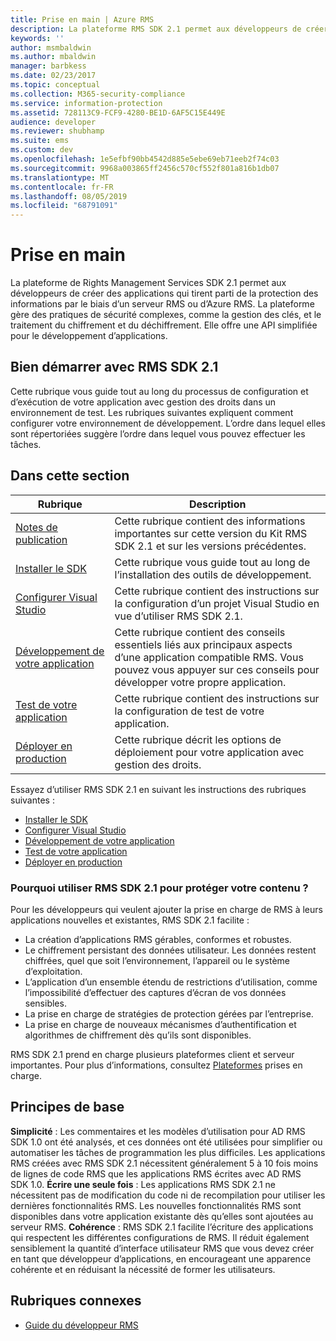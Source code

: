 ```yaml
---
title: Prise en main | Azure RMS
description: La plateforme RMS SDK 2.1 permet aux développeurs de créer des applications qui tirent parti de la protection des informations RMS.
keywords: ''
author: msmbaldwin
ms.author: mbaldwin
manager: barbkess
ms.date: 02/23/2017
ms.topic: conceptual
ms.collection: M365-security-compliance
ms.service: information-protection
ms.assetid: 728113C9-FCF9-4280-BE1D-6AF5C15E449E
audience: developer
ms.reviewer: shubhamp
ms.suite: ems
ms.custom: dev
ms.openlocfilehash: 1e5efbf90bb4542d885e5ebe69eb71eeb2f74c03
ms.sourcegitcommit: 9968a003865ff2456c570cf552f801a816b1db07
ms.translationtype: MT
ms.contentlocale: fr-FR
ms.lasthandoff: 08/05/2019
ms.locfileid: "68791091"
---
```

# <a name="getting-started"></a>Prise en main

La plateforme de Rights Management Services SDK 2.1 permet aux développeurs de créer des applications qui tirent parti de la protection des informations par le biais d’un serveur RMS ou d’Azure RMS. La plateforme gère des pratiques de sécurité complexes, comme la gestion des clés, et le traitement du chiffrement et du déchiffrement. Elle offre une API simplifiée pour le développement d’applications.

## <a name="get-started-with-rmssdk21"></a>Bien démarrer avec RMS SDK 2.1

Cette rubrique vous guide tout au long du processus de configuration et d’exécution de votre application avec gestion des droits dans un environnement de test. Les rubriques suivantes expliquent comment configurer votre environnement de développement. L’ordre dans lequel elles sont répertoriées suggère l’ordre dans lequel vous pouvez effectuer les tâches.

## <a name="in-this-sections"></a>Dans cette section

| Rubrique | Description |
|-------|-------------|
| [Notes de publication](release-notes-rtm.md) | Cette rubrique contient des informations importantes sur cette version du Kit RMS SDK 2.1 et sur les versions précédentes.|
| [Installer le SDK](install-the-rms-sdk.md) | Cette rubrique vous guide tout au long de l’installation des outils de développement.|
| [Configurer Visual Studio](how-to-configure-a-visual-studio-project-to-use-the-ad-rms-sdk-2-0.md) | Cette rubrique contient des instructions sur la configuration d’un projet Visual Studio en vue d’utiliser RMS SDK 2.1.|
| [Développement de votre application](developing-your-application.md) | Cette rubrique contient des conseils essentiels liés aux principaux aspects d’une application compatible RMS. Vous pouvez vous appuyer sur ces conseils pour développer votre propre application.|
| [Test de votre application](how-to-set-up-your-test-environment.md) |Cette rubrique contient des instructions sur la configuration de test de votre application.|
| [Déployer en production](deploying-your-application.md) |Cette rubrique décrit les options de déploiement pour votre application avec gestion des droits.|


Essayez d’utiliser RMS SDK 2.1 en suivant les instructions des rubriques suivantes :

- [Installer le SDK](install-the-rms-sdk.md)
- [Configurer Visual Studio](how-to-configure-a-visual-studio-project-to-use-the-ad-rms-sdk-2-0.md)
- [Développement de votre application](developing-your-application.md)
- [Test de votre application](how-to-set-up-your-test-environment.md)
- [Déployer en production](deploying-your-application.md)

### <a name="why-use-rmssdk21-for-protecting-your-content"></a>Pourquoi utiliser RMS SDK 2.1 pour protéger votre contenu ?

Pour les développeurs qui veulent ajouter la prise en charge de RMS à leurs applications nouvelles et existantes, RMS SDK 2.1 facilite :

-   La création d’applications RMS gérables, conformes et robustes.
-   Le chiffrement persistant des données utilisateur. Les données restent chiffrées, quel que soit l’environnement, l’appareil ou le système d’exploitation.
-   L’application d’un ensemble étendu de restrictions d’utilisation, comme l’impossibilité d’effectuer des captures d’écran de vos données sensibles.
-   La prise en charge de stratégies de protection gérées par l’entreprise.
-   La prise en charge de nouveaux mécanismes d’authentification et algorithmes de chiffrement dès qu’ils sont disponibles.

RMS SDK 2.1 prend en charge plusieurs plateformes client et serveur importantes. Pour plus d’informations, consultez [Plateformes](supported-platforms.md) prises en charge.

## <a name="core-principles"></a>Principes de base

**Simplicité** : Les commentaires et les modèles d’utilisation pour AD RMS SDK 1.0 ont été analysés, et ces données ont été utilisées pour simplifier ou automatiser les tâches de programmation les plus difficiles. Les applications RMS créées avec RMS SDK 2.1 nécessitent généralement 5 à 10 fois moins de lignes de code RMS que les applications RMS écrites avec AD RMS SDK 1.0.
**Écrire une seule fois** : Les applications RMS SDK 2.1 ne nécessitent pas de modification du code ni de recompilation pour utiliser les dernières fonctionnalités RMS. Les nouvelles fonctionnalités RMS sont disponibles dans votre application existante dès qu’elles sont ajoutées au serveur RMS.
**Cohérence** : RMS SDK 2.1 facilite l’écriture des applications qui respectent les différentes configurations de RMS. Il réduit également sensiblement la quantité d’interface utilisateur RMS que vous devez créer en tant que développeur d’applications, en encourageant une apparence cohérente et en réduisant la nécessité de former les utilisateurs.

## <a name="related-topics"></a>Rubriques connexes

* [Guide du développeur RMS](developers-guide.md)
